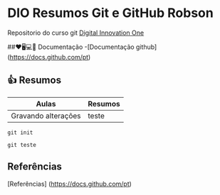 
# DIO Resumos Git e GitHub Robson

Repositorio do curso git 
[Digital Innovation One](https://www.dio.me/)

##❤🖥💻💾 Documentação 
-[Documentação github] (https://docs.github.com/pt)

## 👍 Resumos  

| Aulas | Resumos |
|-------|---------|
|Gravando alterações| teste |



```
git init
```

```
git teste
```


## Referências 
[Referências] (https://docs.github.com/pt)

